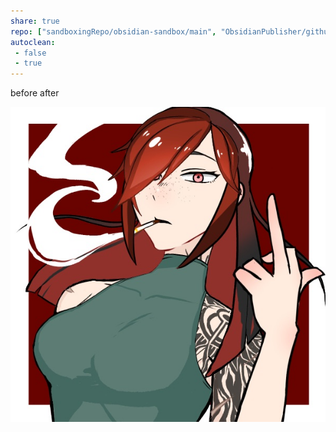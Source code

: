 ```yaml
---
share: true
repo: ["sandboxingRepo/obsidian-sandbox/main", "ObsidianPublisher/github-publisher-test/main"]
autoclean:
 - false
 - true
---
```

before
after


![Ambre_PP.jpeg](./images/Ambre_PP.jpeg)